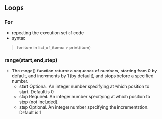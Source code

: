 ## Loops

### For

- repeating the execution set of code
- syntax
> for item in list_of_items:
	> print(item)

### range(start,end,step)

- The range() function returns a sequence of numbers, starting from 0 by default, and increments by 1 (by default), and stops before a specified number.
	- start 	Optional. An integer number specifying at which position to start. Default is 0
	- stop 	Required. An integer number specifying at which position to stop (not included).
	- step 	Optional. An integer number specifying the incrementation. Default is 1